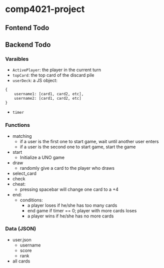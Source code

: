 # comp4021-project

## Fontend Todo

## Backend Todo

### Varaibles

-   `ActivePlayer`: the player in the current turn
-   `topCard`: the top card of the discard pile
-   `userDeck`: a JS object:

```JS
{
    username1: [card1, card2, etc],
    username2: [card1, card2, etc]
}
```

-   `timer`

### Functions

-   matching
    -   if a user is the first one to start game, wait until another user enters
    -   if a user is the second one to start game, start the game
-   start
    -   Initialize a UNO game
-   draw
    -   randomly give a card to the player who draws
-   select_card
-   check
-   cheat:
    -   pressing spacebar will change one card to a +4
-   end:
    -   conditions:
        -   a player loses if he/she has too many cards
        -   end game if timer == 0; player with more cards loses
        -   a player wins if he/she has no more cards

### Data (JSON)

-   user.json
    -   username
    -   score
    -   rank
-   all cards
